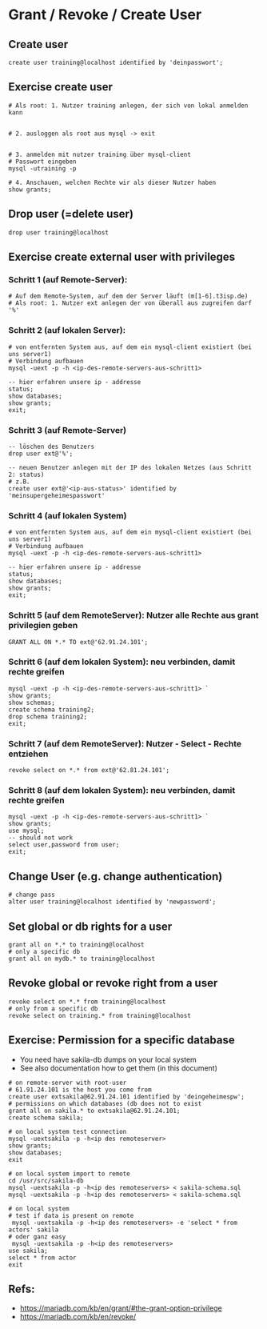 # Grant / Revoke / Create User 

## Create user 

```
create user training@localhost identified by 'deinpasswort';
```

## Exercise create user 

```
# Als root: 1. Nutzer training anlegen, der sich von lokal anmelden kann 


# 2. ausloggen als root aus mysql -> exit


# 3. anmelden mit nutzer training über mysql-client
# Passwort eingeben 
mysql -utraining -p

# 4. Anschauen, welchen Rechte wir als dieser Nutzer haben
show grants; 

```


## Drop user (=delete user) 

```
drop user training@localhost 
```

## Exercise create external user with privileges 

### Schritt 1 (auf Remote-Server):

```
# Auf dem Remote-System, auf dem der Server läuft (m[1-6].t3isp.de)
# Als root: 1. Nutzer ext anlegen der von überall aus zugreifen darf '%'

```

### Schritt 2 (auf lokalen Server): 

```
# von entfernten System aus, auf dem ein mysql-client existiert (bei uns server1)
# Verbindung aufbauen
mysql -uext -p -h <ip-des-remote-servers-aus-schritt1> 
```

```
-- hier erfahren unsere ip - addresse 
status;
show databases;
show grants;
exit;
```

### Schritt 3 (auf Remote-Server) 

```
-- löschen des Benutzers
drop user ext@'%';

-- neuen Benutzer anlegen mit der IP des lokalen Netzes (aus Schritt 2: status)
# z.B.
create user ext@'<ip-aus-status>' identified by 'meinsupergeheimespasswort'
```

### Schritt 4 (auf lokalen System) 

```
# von entfernten System aus, auf dem ein mysql-client existiert (bei uns server1)
# Verbindung aufbauen
mysql -uext -p -h <ip-des-remote-servers-aus-schritt1> 
```

```
-- hier erfahren unsere ip - addresse 
status;
show databases;
show grants;
exit;
``` 

### Schritt 5 (auf dem RemoteServer): Nutzer alle Rechte aus grant privilegien geben

```
GRANT ALL ON *.* TO ext@'62.91.24.101';
```

### Schritt 6 (auf dem lokalen System): neu verbinden, damit rechte greifen 

```
mysql -uext -p -h <ip-des-remote-servers-aus-schritt1> `
show grants; 
show schemas;
create schema training2;
drop schema training2;
exit;
```

### Schritt 7 (auf dem RemoteServer): Nutzer - Select - Rechte entziehen 

```
revoke select on *.* from ext@'62.81.24.101';
```

### Schritt 8 (auf dem lokalen System): neu verbinden, damit rechte greifen 

```
mysql -uext -p -h <ip-des-remote-servers-aus-schritt1> `
show grants; 
use mysql;
-- should not work 
select user,password from user; 
exit;
```

## Change User (e.g. change authentication) 

```
# change pass
alter user training@localhost identified by 'newpassword';
```

## Set global or db rights for a user 

```
grant all on *.* to training@localhost
# only a specific db 
grant all on mydb.* to training@localhost 
```

## Revoke global or revoke right from a user 

```
revoke select on *.* from training@localhost 
# only from a specific db 
revoke select on training.* from training@localhost 
```
## Exercise: Permission for a specific database 

  * You need have sakila-db dumps on your local system
  * See also documentation how to get them (in this document)

```
# on remote-server with root-user
# 61.91.24.101 is the host you come from 
create user extsakila@62.91.24.101 identified by 'deingeheimespw';
# permissions on which databases (db does not to exist
grant all on sakila.* to extsakila@62.91.24.101;
create schema sakila;
```

```
# on local system test connection
mysql -uextsakila -p -h<ip des remoteserver>
show grants;
show databases;
exit

```

```
# on local system import to remote 
cd /usr/src/sakila-db 
mysql -uextsakila -p -h<ip des remoteservers> < sakila-schema.sql
mysql -uextsakila -p -h<ip des remoteservers> < sakila-schema.sql
```

```
# on local system 
# test if data is present on remote 
 mysql -uextsakila -p -h<ip des remoteservers> -e 'select * from actors' sakila 
# oder ganz easy
 mysql -uextsakila -p -h<ip des remoteservers>
use sakila;
select * from actor
exit
```

## Refs:

  * https://mariadb.com/kb/en/grant/#the-grant-option-privilege
  * https://mariadb.com/kb/en/revoke/
